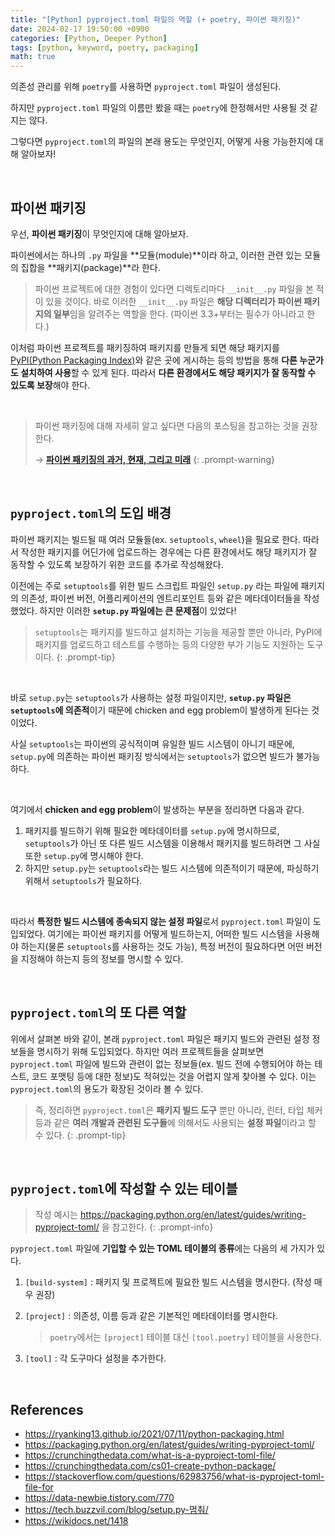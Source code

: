 ```yaml
---
title: "[Python] pyproject.toml 파일의 역할 (+ poetry, 파이썬 패키징)"
date: 2024-02-17 19:50:00 +0900
categories: [Python, Deeper Python]
tags: [python, keyword, poetry, packaging]
math: true
---
```


의존성 관리를 위해 `poetry`를 사용하면 `pyproject.toml` 파일이 생성된다.

하지만 `pyproject.toml` 파일의 이름만 봤을 때는 `poetry`에 한정해서만 사용될 것 같지는 않다.

그렇다면 `pyproject.toml`의 파일의 본래 용도는 무엇인지, 어떻게 사용 가능한지에 대해 알아보자!

<br>

## 파이썬 패키징

우선, **파이썬 패키징**이 무엇인지에 대해 알아보자.

파이썬에서는 하나의 `.py` 파일을 **모듈(module)**이라 하고, 이러한 관련 있는 모듈의 집합을 **패키지(package)**라 한다.

> 파이썬 프로젝트에 대한 경험이 있다면 디렉토리마다 `__init__.py` 파일을 본 적이 있을 것이다. 바로 이러한 `__init__.py` 파일은 **해당 디렉터리가 파이썬 패키지의 일부**임을 알려주는 역할을 한다. (파이썬 3.3+부터는 필수가 아니라고 한다.)
> 

이처럼 파이썬 프로젝트를 패키징하여 패키지를 만들게 되면 해당 패키지를 [PyPI(Python Packaging Index)](https://pypi.org/)와 같은 곳에 게시하는 등의 방법을 통해 **다른 누군가도 설치하여 사용**할 수 있게 된다. 따라서 **다른 환경에서도 해당 패키지가 잘 동작할 수 있도록 보장**해야 한다.

<br>

> 파이썬 패키징에 대해 자세히 알고 싶다면 다음의 포스팅을 참고하는 것을 권장한다.
> 
> → **[파이썬 패키징의 과거, 현재, 그리고 미래](https://ryanking13.github.io/2021/07/11/python-packaging.html)**
{: .prompt-warning}

<br>

## `pyproject.toml`의 도입 배경

파이썬 패키지는 빌드될 때 여러 모듈들(ex. `setuptools`, `wheel`)을 필요로 한다. 따라서 작성한 패키지를 어딘가에 업로드하는 경우에는 다른 환경에서도 해당 패키지가 잘 동작할 수 있도록 보장하기 위한 코드를 추가로 작성해왔다.

이전에는 주로 `setuptools`를 위한 빌드 스크립트 파일인 `setup.py` 라는 파일에 패키지의 의존성, 파이썬 버전, 어플리케이션의 엔트리포인트 등와 같은 메타데이터들을 작성했었다. 하지만 이러한 **`setup.py` 파일에는 큰 문제점**이 있었다!

> `setuptools`는 패키지를 빌드하고 설치하는 기능을 제공할 뿐만 아니라, PyPI에 패키지를 업로드하고 테스트를 수행하는 등의 다양한 부가 기능도 지원하는 도구이다.
{: .prompt-tip}

<br>

바로 `setup.py`는 `setuptools`가 사용하는 설정 파일이지만, **`setup.py` 파일은 `setuptools`에 의존적**이기 때문에 chicken and egg problem이 발생하게 된다는 것이었다.

사실 `setuptools`는 파이썬의 공식적이며 유일한 빌드 시스템이 아니기 때문에, `setup.py`에 의존하는 파이썬 패키징 방식에서는 `setuptools`가 없으면 빌드가 불가능하다.

<br>

여기에서 **chicken and egg problem**이 발생하는 부분을 정리하면 다음과 같다.

1. 패키지를 빌드하기 위해 필요한 메타데이터를 `setup.py`에 명시하므로, `setuptools`가 아닌 또 다른 빌드 시스템을 이용해서 패키지를 빌드하려면 그 사실 또한 `setup.py`에 명시해야 한다.
2. 하지만 `setup.py`는 `setuptools`라는 빌드 시스템에 의존적이기 때문에, 파싱하기 위해서 `setuptools`가 필요하다.

<br>

따라서 <span class="red">**특정한 빌드 시스템에 종속되지 않는 설정 파일**</span>로서 `pyproject.toml` 파일이 도입되었다. 여기에는 파이썬 패키지를 어떻게 빌드하는지, 어떠한 빌드 시스템을 사용해야 하는지(물론 `setuptools`를 사용하는 것도 가능), 특정 버전이 필요하다면 어떤 버전을 지정해야 하는지 등의 정보를 명시할 수 있다.

<br>

## `pyproject.toml`의 또 다른 역할

위에서 살펴본 바와 같이, 본래 `pyproject.toml` 파일은 패키지 빌드와 관련된 설정 정보들을 명시하기 위해 도입되었다. 하지만 여러 프로젝트들을 살펴보면 `pyproject.toml` 파일에 빌드와 관련이 없는 정보들(ex. 빌드 전에 수행되어야 하는 테스트, 코드 포맷팅 등에 대한 정보)도 적혀있는 것을 어렵지 않게 찾아볼 수 있다. 이는 `pyproject.toml`의 용도가 확장된 것이라 볼 수 있다.

> 즉, 정리하면 `pyproject.toml`은 **패키지 빌드 도구** 뿐만 아니라, 린터, 타입 체커 등과 같은 **여러 개발과 관련된 도구들**에 의해서도 사용되는 **설정 파일**이라고 할 수 있다.
{: .prompt-tip}

<br>

## `pyproject.toml`에 작성할 수 있는 테이블

> 작성 예시는 <https://packaging.python.org/en/latest/guides/writing-pyproject-toml/> 을 참고한다.
{: .prompt-info}

`pyproject.toml` 파일에 **기입할 수 있는 TOML 테이블의 종류**에는 다음의 세 가지가 있다.

1. `[build-system]` : 패키지 및 프로젝트에 필요한 빌드 시스템을 명시한다. (작성 매우 권장)
2. `[project]` : 의존성, 이름 등과 같은 기본적인 메타데이터를 명시한다.
    
    > `poetry`에서는 `[project]` 테이블 대신 `[tool.poetry]` 테이블을 사용한다.
    > 
3. `[tool]` : 각 도구마다 설정을 추가한다.

<br>

## References

- <https://ryanking13.github.io/2021/07/11/python-packaging.html>
- <https://packaging.python.org/en/latest/guides/writing-pyproject-toml/>
- <https://crunchingthedata.com/what-is-a-pyproject-toml-file/>
- <https://crunchingthedata.com/cs01-create-python-package/>
- <https://stackoverflow.com/questions/62983756/what-is-pyproject-toml-file-for>
- <https://data-newbie.tistory.com/770>
- <https://tech.buzzvil.com/blog/setup.py-멈춰/>
- <https://wikidocs.net/1418>
